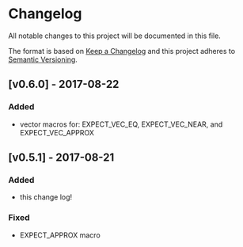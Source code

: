 # Changelog
All notable changes to this project will be documented in this file.

The format is based on [Keep a Changelog](http://keepachangelog.com/en/1.0.0/)
and this project adheres to [Semantic Versioning](http://semver.org/spec/v2.0.0.html).


## [v0.6.0] - 2017-08-22

### Added
- vector macros for: EXPECT_VEC_EQ, EXPECT_VEC_NEAR, and EXPECT_VEC_APPROX


## [v0.5.1] - 2017-08-21

### Added
- this change log!

### Fixed
- EXPECT_APPROX macro
